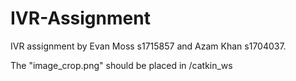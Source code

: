 # IVR-Assignment

IVR assignment by Evan Moss s1715857 and Azam Khan s1704037.

The "image_crop.png" should be placed in /catkin_ws
